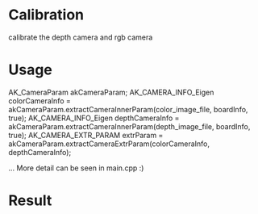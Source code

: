 # Calibration
calibrate the depth camera and rgb camera

# Usage

AK_CameraParam akCameraParam;
AK_CAMERA_INFO_Eigen colorCameraInfo = akCameraParam.extractCameraInnerParam(color_image_file, boardInfo, true);
AK_CAMERA_INFO_Eigen depthCameraInfo = akCameraParam.extractCameraInnerParam(depth_image_file, boardInfo, true);
AK_CAMERA_EXTR_PARAM extrParam = akCameraParam.extractCameraExtrParam(colorCameraInfo, depthCameraInfo);

...
More detail can be seen in main.cpp :)

# Result

